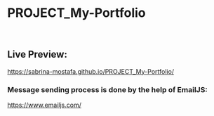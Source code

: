 
# PROJECT_My-Portfolio
<br> 

## Live Preview:
https://sabrina-mostafa.github.io/PROJECT_My-Portfolio/
<br>

### Message sending process is done by the help of EmailJS: 
https://www.emailjs.com/
